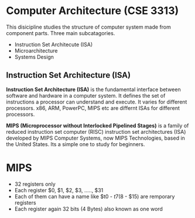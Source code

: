 # Computer Architecture (CSE 3313)
This disicipline studies the structure of computer system made from component parts. Three main subcatagories.

- Instruction Set Architecute (ISA)
- Microarchitecture
- Systems Design



## Instruction Set Architecture (ISA)
<strong>Instruction Set Architecture (ISA)</strong> is the fundamental interface between software and hardware in a computer system. It defines the set of instructions a processor can understand and execute. It varies for different processors. x86, ARM, PowerPC, MIPS etc are differnt ISAs for different processors. 


<strong>MIPS (Microprocessor without Interlocked Pipelined Stages)</strong> is a family of reduced instruction set computer (RISC) instruction set architectures (ISA) developed by MIPS Computer Systems, now MIPS Technologies, based in the United States. Its a simple one to study for beginners.

# MIPS
- 32 registers only
- Each register $0, $1, $2, $3, ....., $31 
- Each of them can have a name like $t0 - $t7 ($8 - $15) are remporary registers
- Each register again 32 bits (4 Bytes) also known as one word




